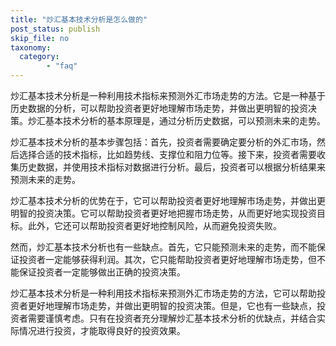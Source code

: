 ```yaml
---
title: "炒汇基本技术分析是怎么做的"
post_status: publish
skip_file: no
taxonomy:
  category:
        - "faq"
---
```


炒汇基本技术分析是一种利用技术指标来预测外汇市场走势的方法。它是一种基于历史数据的分析，可以帮助投资者更好地理解市场走势，并做出更明智的投资决策。炒汇基本技术分析的基本原理是，通过分析历史数据，可以预测未来的走势。

炒汇基本技术分析的基本步骤包括：首先，投资者需要确定要分析的外汇市场，然后选择合适的技术指标，比如趋势线、支撑位和阻力位等。接下来，投资者需要收集历史数据，并使用技术指标对数据进行分析。最后，投资者可以根据分析结果来预测未来的走势。

炒汇基本技术分析的优势在于，它可以帮助投资者更好地理解市场走势，并做出更明智的投资决策。它可以帮助投资者更好地把握市场走势，从而更好地实现投资目标。此外，它还可以帮助投资者更好地控制风险，从而避免投资失败。

然而，炒汇基本技术分析也有一些缺点。首先，它只能预测未来的走势，而不能保证投资者一定能够获得利润。其次，它只能帮助投资者更好地理解市场走势，但不能保证投资者一定能够做出正确的投资决策。

炒汇基本技术分析是一种利用技术指标来预测外汇市场走势的方法，它可以帮助投资者更好地理解市场走势，并做出更明智的投资决策。但是，它也有一些缺点，投资者需要谨慎考虑。只有在投资者充分理解炒汇基本技术分析的优缺点，并结合实际情况进行投资，才能取得良好的投资效果。
